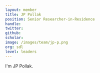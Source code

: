 ```yaml
---
layout: member
title: JP Pollak
position: Senior Researcher-in-Residence
handle:
twitter:
github:
scholar:
image: /images/team/jp-p.png
org: sdl
level: leaders
---
```


I'm  JP Pollak.

